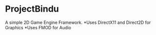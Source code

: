 # ProjectBindu

A simple 2D Game Engine Framework.
*Uses DirectX11 and Direct2D for Graphics
*Uses FMOD for Audio 
